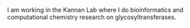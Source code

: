 I am working in the Kannan Lab where I do bioinformatics and computational chemistry research on glycosyltransferases.
